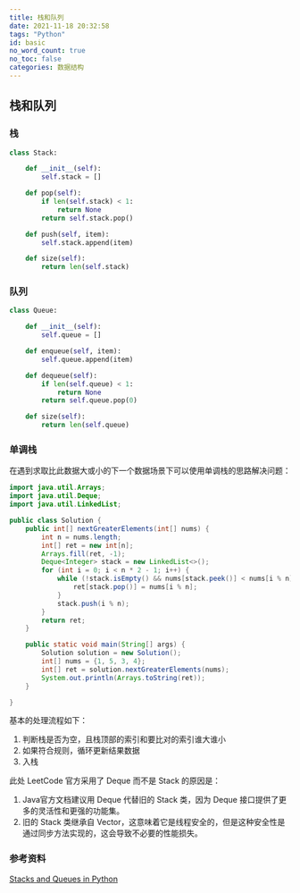 ```yaml
---
title: 栈和队列
date: 2021-11-18 20:32:58
tags: "Python"
id: basic 
no_word_count: true
no_toc: false
categories: 数据结构
---
```


## 栈和队列

### 栈

```python
class Stack:

    def __init__(self):
        self.stack = []

    def pop(self):
        if len(self.stack) < 1:
            return None
        return self.stack.pop()

    def push(self, item):
        self.stack.append(item)

    def size(self):
        return len(self.stack)
```

### 队列

```python
class Queue:

    def __init__(self):
        self.queue = []

    def enqueue(self, item):
        self.queue.append(item)

    def dequeue(self):
        if len(self.queue) < 1:
            return None
        return self.queue.pop(0)

    def size(self):
        return len(self.queue) 
```

### 单调栈

在遇到求取比此数据大或小的下一个数据场景下可以使用单调栈的思路解决问题：

```java
import java.util.Arrays;
import java.util.Deque;
import java.util.LinkedList;

public class Solution {
    public int[] nextGreaterElements(int[] nums) {
        int n = nums.length;
        int[] ret = new int[n];
        Arrays.fill(ret, -1);
        Deque<Integer> stack = new LinkedList<>();
        for (int i = 0; i < n * 2 - 1; i++) {
            while (!stack.isEmpty() && nums[stack.peek()] < nums[i % n]) {
                ret[stack.pop()] = nums[i % n];
            }
            stack.push(i % n);
        }
        return ret;
    }

    public static void main(String[] args) {
        Solution solution = new Solution();
        int[] nums = {1, 5, 3, 4};
        int[] ret = solution.nextGreaterElements(nums);
        System.out.println(Arrays.toString(ret));
    }

}
```

基本的处理流程如下：

1. 判断栈是否为空，且栈顶部的索引和要比对的索引谁大谁小
2. 如果符合规则，循环更新结果数据
3. 入栈

此处 LeetCode 官方采用了 Deque 而不是 Stack 的原因是：

1. Java官方文档建议用 Deque 代替旧的 Stack 类，因为 Deque 接口提供了更多的灵活性和更强的功能集。
2. 旧的 Stack 类继承自 Vector，这意味着它是线程安全的，但是这种安全性是通过同步方法实现的，这会导致不必要的性能损失。

### 参考资料

[Stacks and Queues in Python](https://stackabuse.com/stacks-and-queues-in-python/)
